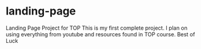 # landing-page
Landing Page Project for TOP
This is my first complete project. I plan on using everything from youtube and resources found in TOP course. Best of Luck
